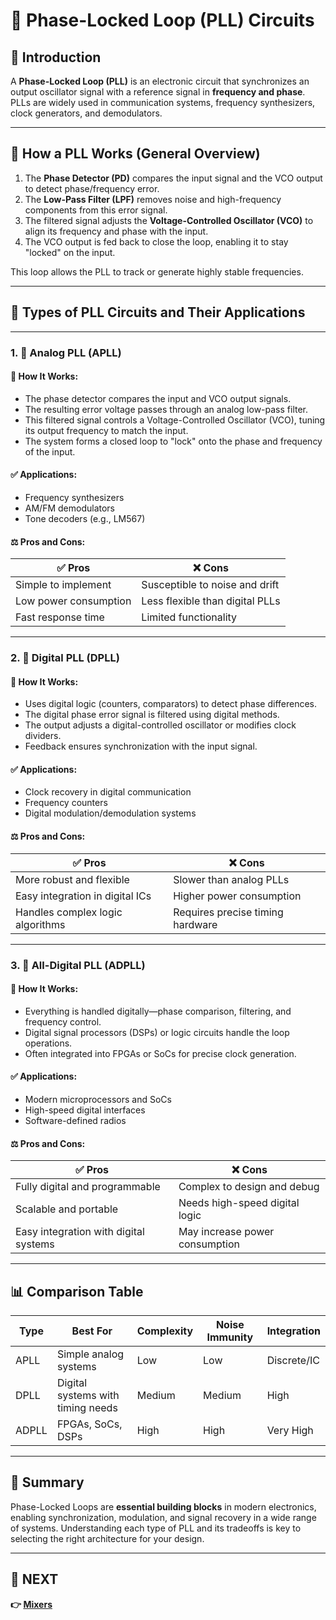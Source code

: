 # 🔄 Phase-Locked Loop (PLL) Circuits

## 📘 Introduction

A **Phase-Locked Loop (PLL)** is an electronic circuit that synchronizes an output oscillator signal with a reference signal in **frequency and phase**. PLLs are widely used in communication systems, frequency synthesizers, clock generators, and demodulators.

---

## 🔄 How a PLL Works (General Overview)

1. The **Phase Detector (PD)** compares the input signal and the VCO output to detect phase/frequency error.
2. The **Low-Pass Filter (LPF)** removes noise and high-frequency components from this error signal.
3. The filtered signal adjusts the **Voltage-Controlled Oscillator (VCO)** to align its frequency and phase with the input.
4. The VCO output is fed back to close the loop, enabling it to stay "locked" on the input.

This loop allows the PLL to track or generate highly stable frequencies.

---

## 📡 Types of PLL Circuits and Their Applications

---

### 1. 🔹 Analog PLL (APLL)

#### 🧠 How It Works:
- The phase detector compares the input and VCO output signals.
- The resulting error voltage passes through an analog low-pass filter.
- This filtered signal controls a Voltage-Controlled Oscillator (VCO), tuning its output frequency to match the input.
- The system forms a closed loop to "lock" onto the phase and frequency of the input.

#### ✅ Applications:
- Frequency synthesizers  
- AM/FM demodulators  
- Tone decoders (e.g., LM567)

#### ⚖️ Pros and Cons:

| ✅ Pros                  | ❌ Cons                          |
|--------------------------|----------------------------------|
| Simple to implement      | Susceptible to noise and drift   |
| Low power consumption    | Less flexible than digital PLLs  |
| Fast response time       | Limited functionality            |

---

### 2. 🔹 Digital PLL (DPLL)

#### 🧠 How It Works:
- Uses digital logic (counters, comparators) to detect phase differences.
- The digital phase error signal is filtered using digital methods.
- The output adjusts a digital-controlled oscillator or modifies clock dividers.
- Feedback ensures synchronization with the input signal.

#### ✅ Applications:
- Clock recovery in digital communication  
- Frequency counters  
- Digital modulation/demodulation systems

#### ⚖️ Pros and Cons:

| ✅ Pros                          | ❌ Cons                           |
|----------------------------------|-----------------------------------|
| More robust and flexible         | Slower than analog PLLs           |
| Easy integration in digital ICs | Higher power consumption          |
| Handles complex logic algorithms | Requires precise timing hardware  |

---

### 3. 🔹 All-Digital PLL (ADPLL)

#### 🧠 How It Works:
- Everything is handled digitally—phase comparison, filtering, and frequency control.
- Digital signal processors (DSPs) or logic circuits handle the loop operations.
- Often integrated into FPGAs or SoCs for precise clock generation.

#### ✅ Applications:
- Modern microprocessors and SoCs  
- High-speed digital interfaces  
- Software-defined radios

#### ⚖️ Pros and Cons:

| ✅ Pros                          | ❌ Cons                             |
|----------------------------------|-------------------------------------|
| Fully digital and programmable   | Complex to design and debug         |
| Scalable and portable            | Needs high-speed digital logic      |
| Easy integration with digital systems | May increase power consumption |


---

## 📊 Comparison Table

| Type       | Best For                        | Complexity | Noise Immunity | Integration |
|------------|----------------------------------|------------|----------------|-------------|
| APLL       | Simple analog systems            | Low        | Low            | Discrete/IC |
| DPLL       | Digital systems with timing needs| Medium     | Medium         | High        |
| ADPLL      | FPGAs, SoCs, DSPs                | High       | High           | Very High   |

---

## 🧠 Summary

Phase-Locked Loops are **essential building blocks** in modern electronics, enabling synchronization, modulation, and signal recovery in a wide range of systems. Understanding each type of PLL and its tradeoffs is key to selecting the right architecture for your design.

---


## 🔹 NEXT  
**👉 [Mixers](../Mixer)**
